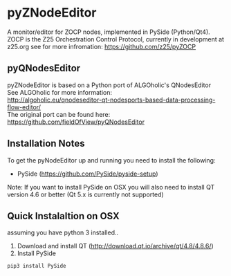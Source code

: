pyZNodeEditor
=============
A monitor/editor for ZOCP nodes, implemented in PySide (Python/Qt4). 
ZOCP is the Z25 Orchestration Control Protocol, currently in 
development at z25.org see for more infromation: https://github.com/z25/pyZOCP

pyQNodesEditor
--------------
pyZNodeEditor is based on a Python port of ALGOholic's QNodesEditor  
See ALGOholic for more information:  
http://algoholic.eu/qnodeseditor-qt-nodesports-based-data-processing-flow-editor/  
The original port can be found here:  
https://github.com/fieldOfView/pyQNodesEditor 


Installation Notes
--------------
To get the pyNodeEditor up and running you need to install the following:

* PySide (https://github.com/PySide/pyside-setup)

Note: If you want to install PySide on OSX you will also need to install QT version 4.6 or better (Qt 5.x is currently not supported)

Quick Instalaltion on OSX
--------------
assuming you have python 3 installed..

1. Download and install QT (http://download.qt.io/archive/qt/4.8/4.8.6/)
2. Install PySide
```
pip3 install PySide
```